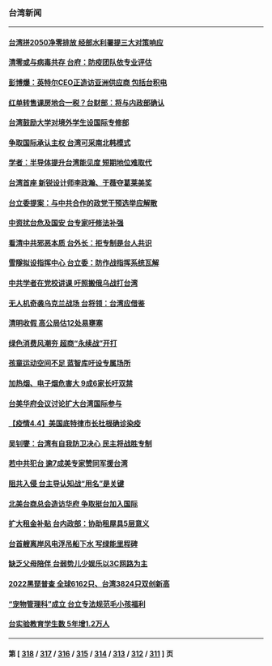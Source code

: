 ### 台湾新闻
---
#### [台湾拼2050净零排放 经部水利署提三大对策响应](../../pages/ncid1349361/n13696954.md) 
#### [清零或与病毒共存 台府：防疫团队依专业评估](../../pages/ncid1349361/n13696979.md) 
#### [彭博爆：英特尔CEO正造访亚洲供应商 包括台积电](../../pages/ncid1349361/n13696957.md) 
#### [红单转售课房地合一税？台财部：将与内政部确认](../../pages/ncid1349361/n13696981.md) 
#### [台湾鼓励大学对境外学生设国际专修部](../../pages/ncid1349361/n13696807.md) 
#### [争取国际承认主权 台湾可采南北韩模式](../../pages/ncid1349361/n13696779.md) 
#### [学者：半导体提升台湾能见度 短期地位难取代](../../pages/ncid1349361/n13696319.md) 
#### [台湾首座 新锐设计师李政瀚、于薇夺葛莱美奖](../../pages/ncid1349361/n13694737.md) 
#### [台立委提案：与中共合作的政党干预选举应解散](../../pages/ncid1349361/n13694940.md) 
#### [中资扰台危及国安 台专家吁修法补强](../../pages/ncid1349361/n13694980.md) 
#### [看清中共邪恶本质 台外长：拒专制是台人共识](../../pages/ncid1349361/n13695242.md) 
#### [雪隧拟设指挥中心 台立委：防作战指挥系统瓦解](../../pages/ncid1349361/n13694943.md) 
#### [中共学者在党校讲课 吁照搬俄乌战打台湾](../../pages/ncid1349361/n13695663.md) 
#### [无人机奇袭乌克兰战场 台将领：台湾应借鉴](../../pages/ncid1349361/n13694727.md) 
#### [清明收假 高公局估12处易壅塞](../../pages/ncid1349361/n13695042.md) 
#### [绿色消费风潮夯 超商“永续战”开打](../../pages/ncid1349361/n13695045.md) 
#### [孩童运动空间不足 蓝智库吁设专属场所](../../pages/ncid1349361/n13695052.md) 
#### [加热烟、电子烟危害大 9成6家长吁双禁](../../pages/ncid1349361/n13695054.md) 
#### [台美华府会议讨论扩大台湾国际参与](../../pages/ncid1349361/n13694619.md) 
#### [【疫情4.4】美国底特律市长杜根确诊染疫](../../pages/ncid1349361/n13694450.md) 
#### [吴钊燮：台湾有自我防卫决心 民主将战胜专制](../../pages/ncid1349361/n13694128.md) 
#### [若中共犯台 逾7成美专家赞同军援台湾](../../pages/ncid1349361/n13692698.md) 
#### [阻共入侵 台主导认知战“用名”是关键](../../pages/ncid1349361/n13692965.md) 
#### [北美台商总会造访华府 争取挺台加入国际](../../pages/ncid1349361/n13692960.md) 
#### [扩大租金补贴 台内政部：协助租屋具5层意义](../../pages/ncid1349361/n13692962.md) 
#### [台首艘离岸风电浮吊船下水 写绿能里程碑](../../pages/ncid1349361/n13692948.md) 
#### [缺乏父母陪伴 台弱势儿少娱乐以3C网路为主](../../pages/ncid1349361/n13692926.md) 
#### [2022黑琵普查 全球6162只、台湾3824只双创新高](../../pages/ncid1349361/n13692958.md) 
#### [“宠物管理科”成立 台立专法规范毛小孩福利](../../pages/ncid1349361/n13692889.md) 
#### [台实验教育学生数 5年增1.2万人](../../pages/ncid1349361/n13692900.md) 

---
#### 第 [ [318](./318.md) / [317](./317.md) / [316](./316.md) / [315](./315.md) / [314](./314.md) / [313](./313.md) / [312](./312.md) / [311](./311.md) ] 页
